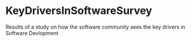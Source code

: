 # KeyDriversInSoftwareSurvey
Results of a study on how the software community sees the key drivers in Software Devlopment

